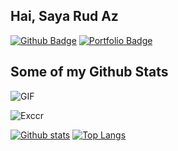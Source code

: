 ## Hai, Saya Rud Az
[![Github Badge](https://img.shields.io/badge/-Exccr-grey?style=flat&logo=github&logoColor=white&link=https://github.com/Exccr/)](https://www.github.com/Exccr/) [![Portfolio Badge](https://img.shields.io/badge/portfolio-web-blue?style=flat&link=siapa.me/)](siapa.me/)
## Some of my Github Stats
<img align="center" fit="fill" alt="GIF" src="https://i.ibb.co/59t2Zyz/Sajuna.webp" />
<p align=left> <img src=https://komarev.com/ghpvc/?username=Exccr alt=Exccr /> </p>

[![Github stats](https://github-readme-stats.vercel.app/api?username=Exccr&show_icons=true&include_all_commits=true)](https://github.com/Exccr/github-readme-stats)
[![Top Langs](https://github-readme-stats.vercel.app/api/top-langs/?username=Exccr&layout=compact)](https://github.com/Exccr/github-readme-stats)
